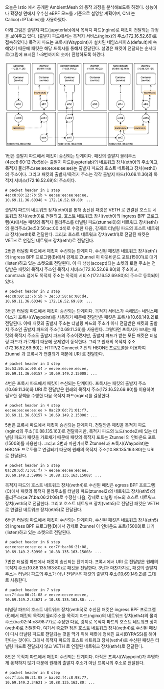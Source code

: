 오늘은 Istio 에서 공개한 AmbientMesh 의 동작 과정을 분석해보도록 하겠다. 성능이나 확장성 면에서 우수한 eBPF 모드를 기준으로 설명할 계획이며, CNI 는 Calico(+IPTables)를 사용하였다.

아래 그림은 출발지 파드(jupyterlab)에서 목적지 파드(nginx)로 패킷이 전달되는 과정을 보여주고 있다. (출발지 파드에서는 목적지 서비스(nginx)의 주소(172.16.52.69)로 접속하였다.) 목적지 파드는 프록시(Waypoint)가 설치된 네임스페이스(default)에 속해있기 때문에 패킷은 해당 프록시를 통해서 전달된다. 설명은 패킷이 전달되는 순서대로(그림에 표시된 1~8번까지의 숫자) 진행하도록 하겠다.

![istio.ambientmesh.flow](./istio-ambientmesh-flow.png)

1번은 출발지 파드에서 패킷이 송신되는 단계이다. 패킷의 출발지 물리주소(4e:c8:60:12:7b:5b)는 출발지 파드(juypterlab)의 네트워크 장치(eth0)의 주소이고, 목적지 물리주소(ee:ee:ee:ee:ee:ee)는 출발지 파드의 호스트 네트워크 장치(veth0)의 주소이다. 그리고 패킷의 출발지/목적지 주소는 각각 출발지 파드(10.69.11.36)와 목적지 서비스(172.16.52.69)의 주소이다.

```
# packet header in 1 step
4e:c8:60:12:7b:5b > ee:ee:ee:ee:ee:ee,
10.69.11.36.60348 > 172.16.52.69.80: ...
```

출발지 파드의 네트워크 장치(eth0)를 통해 송신된 패킷은 VETH 로 연결된 호스트 네트워크 장치(veth0)로 전달되고, 호스트 네트워크 장치(veth0)의 ingress BPF 프로그램(A)에서는 패킷의 목적지 물리주소를 터널링 파드(ztunnel0)의 네트워크 장치(eth1)의 물리주소(3e:53:50:ac:00:d4)로 수정한 다음, 강제로 터널링 파드의 호스트 네트워크 장치(veth1)로 전달한다. 그리고 호스트 네트워크 장치(veth1)로 전달된 패킷은 VETH 로 연결된 네트워크 장치(eth1)로 전달된다.

2번은 터널링 파드에서 패킷이 수신되는 단계이다. 수신된 패킷은 네트워크 장치(eth1)의 ingress BPF 프로그램(B)에서 강제로 Ztunnel 이 아웃바운드 포트(15001)로 대기(listen)하고 있는 소켓으로 전달된다. 이 때 생성(accept)되는 소켓의 로컬 주소는 전달받은 패킷의 목적지 주소인 목적지 서비스(172.16.52.69:80)의 주소이고, conntrack 맵에도 목적지 주소는 목적지 서비스(172.16.52.69:80)의 주소로 등록되어 있다.

```
# packet header in 2 step
4e:c8:60:12:7b:5b > 3e:53:50:ac:00:d4,
10.69.11.36.60348 > 172.16.52.69.80: ...
```

3번은 터널링 파드에서 패킷이 송신되는 단계이다. 목적지 서비스가 속해있는 네임스페이스가 프록시(Waypoint)를 사용하기 때문에 전달받은 패킷은 프록시(10.69.149.2)로 전달된다. 이때 패킷의 출발지 주소는 터널링 파드의 주소가 아니 전달받은 패킷의 출발지 주소인 출발지 파드의 주소(10.69.11.36)를 사용한다. 그렇다면 프록시가 보내는 패킷의 목적지 주소도 출발지 파드의 주소이겠지만, 출발지 파드가 받는 모든 패킷은 터널링 파드가 가로채기 때문에 문제없이 동작한다. 그리고 원래의 목적지 주소(172.16.52.69:80)는 HTTP/2 Connect 기반의 HBONE 프로토콜을 이용하여 Ztunnel 과 프록시가 연결되기 때문에 URI 로 전달한다.

```
# packet header in 3 step
3e:53:50:ac:00:d4 > ee:ee:ee:ee:ee:ee,
10.69.11.36.60157 > 10.69.149.2.15008: ...
```

4번은 프록시 파드에서 패킷이 수신되는 단계이다. 프록시는 패킷의 출발지 주소(10.69.11.36)와 URI 로 전달받은 원래의 목적지 주소(172.16.52.69:80)를 이용하여 필요한 정책을 수행한 다음 목적지 파드(nginx)를 결정한다.

```
# packet header in 4 step
ee:ee:ee:ee:ee:ee > 0a:20:6d:71:01:f7,
10.69.11.36.60157 > 10.69.149.2.15008: ...
```

5번은 프록시 파드에서 패킷이 송신되는 단계이다. 전달받은 패킷을 목적지 파드(nginx)의 주소(10.88.135.163)로 전달하지만, 목적지 파드의 노드(node2)에 있는 터널링 파드가 패킷을 가로채기 때문에 패킷의 목적지 포트는 Ztunnel 의 인바운드 포트(15008)를 사용한다. 그리고 3번과 마찬가지로 Ztunnel 과 프록시(Waypoint)는 HBONE 프로토콜로 연결되기 때문에 원래의 목적지 주소(10.88.135.163:80)는 URI 로 전달된다.

```
# packet header in 5 step
0a:20:6d:71:01:f7 > ee:ee:ee:ee:ee:ee,
10.69.149.2.59990 > 10.88.135.163.15008: ...
```

목적지 파드의 호스트 네트워크 장치(veth4)로 수신된 패킷은 egress BPF 프로그램(C)에서 패킷의 목적지 물리주소를 터널링 파드(ztunnel2)의 네트워크 장치(eth5)의 물리주소(ce:7f:ba:06:21:08)로 수정한 다음, 강제로 터널링 파드의 호스트 네트워크 장치(veth5)로 전달한다. 그리고 호스트 네트워크 장치(veth5)로 전달된 패킷은 VETH 로 연결된 네트워크 장치(eth5)로 전달된다.

6번은 터널링 파드에서 패킷이 수신되는 단계이다. 수신된 패킷은 네트워크 장치(eth5)의 ingress BPF 프로그램(D)에서 강제로 Ztunnel 이 인바운드 포트(15008)로 대기(listen)하고 있는 소켓으로 전달된다.

```
# packet header in 6 step
ee:ee:ee:ee:ee:ee > ce:7f:ba:06:21:08,
10.69.149.2.59990 > 10.88.135.163.15008: ...
```

7번은 터널링 파드에서 패킷이 송신되는 단계이다. 프록시에서 URI 로 전달받은 원래의 목적지 주소(10.88.135.163:80)로 패킷을 전달한다. 3번과 마찬가지로, 패킷의 출발지 주소는 터널링 파드의 주소가 아닌 전달받은 패킷의 출발지 주소(10.69.149.2)를 그대로 사용한다.

```
# packet header in 7 step
ce:7f:ba:06:21:08 > ee:ee:ee:ee:ee:ee,
10.69.149.2.34621 > 10.88.135.163.80: ...
```

터널링 파드의 호스트 네트워크 장치(veth5)로 수신된 패킷은 ingress BPF 프로그램(E)에서 패킷의 목적지 물리주소를 목적지 파드(nginx)의 네트워크 장치(eth4)의 물리주소(ba:02:f4:c8:98:77)로 수정한 다음, 강제로 목적지 파드의 호스트 네트워크 장치(veth4)로 전달한다. 여기서 중요한 점은 호스트 네트워크 장치(veth4)로 수신된 패킷이 다시 터널링 파드로 전달되는 것을 막기 위해 패킷에 정해진 표시(BYPASS)를 해야한다는 것이다. 그래서 목적지 파드의 호스트 네트워크 장치(veth4)로 수신된 패킷은 터널링 파드로 전달되지 않고 VETH 로 연결된 네트워크 장치(eth4)로 전달된다.

8번은 목적지 파드에서 패킷이 수신되는 단계이다. 아직은 프록시(Waypoint)가 투명하게 동작하지 않기 때문에 원래의 출발지 주소가 아닌 프록시의 주소로 전달된다.

```
# packet header in 8 step
ce:7f:ba:06:21:08 > ba:02:f4:c8:98:77,
10.69.149.2.34621 > 10.88.135.163.80: ...
```
